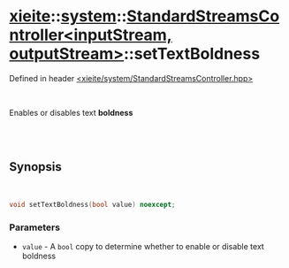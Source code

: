 # [xieite](../../xieite.md)::[system](../../system.md)::[StandardStreamsController<inputStream, outputStream>](../StandardStreamsController.md)::setTextBoldness
Defined in header [<xieite/system/StandardStreamsController.hpp>](../../../include/xieite/system/StandardStreamsController.hpp)

<br/>

Enables or disables text **boldness**

<br/><br/>

## Synopsis

<br/>

```cpp
void setTextBoldness(bool value) noexcept;
```
### Parameters
- `value` - A `bool` copy to determine whether to enable or disable text boldness
